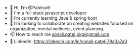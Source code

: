 - 👋 Hi, I’m @Patelso9
- 👀 I'm a full stack javascript developer
- 🌱 I’m currently learning Java & spring boot
- 💞️ I’m looking to collaborate on creating websites focused on organization, mental wellness, event planning. 
- 📫 How to reach me sonali.patel.pkg@gmail.com
- 🔗 LinkedIn: https://linkedin.com/in/sonali-patel-79a0a7a0
